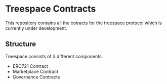 # Treespace Contracts
This repository contains all the cotracts for the treespace protocol which is currently under development. 
## Structure 
Treespace consists of 3 different components.
- ERC721 Contract
- Marketplace Contract
- Governance Contracts